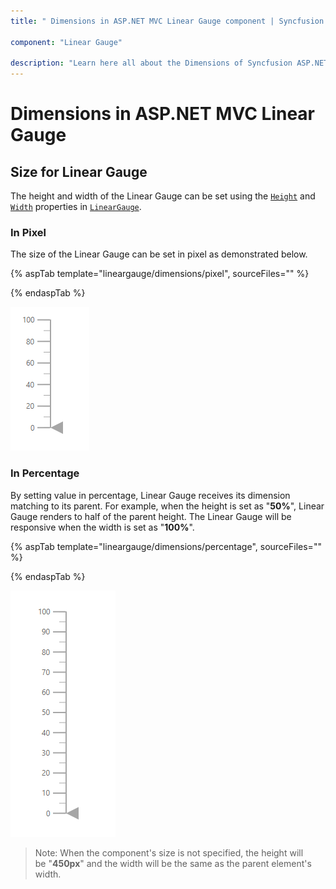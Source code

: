 ```yaml
---
title: " Dimensions in ASP.NET MVC Linear Gauge component | Syncfusion "

component: "Linear Gauge"

description: "Learn here all about the Dimensions of Syncfusion ASP.NET MVC Linear Gauge component and more."
---
```


# Dimensions in ASP.NET MVC Linear Gauge

<!-- markdownlint-disable MD036 -->

## Size for Linear Gauge

The height and width of the Linear Gauge can be set using the [`Height`](https://help.syncfusion.com/cr/aspnetmvc-js2/Syncfusion.EJ2.LinearGauge.LinearGauge.html#Syncfusion_EJ2_LinearGauge_LinearGauge_Height) and [`Width`](https://help.syncfusion.com/cr/aspnetmvc-js2/Syncfusion.EJ2.LinearGauge.LinearGauge.html#Syncfusion_EJ2_LinearGauge_LinearGauge_Width) properties in [`LinearGauge`](https://help.syncfusion.com/cr/aspnetmvc-js2/Syncfusion.EJ2.LinearGauge.LinearGauge.html).

### In Pixel

The size of the Linear Gauge can be set in pixel as demonstrated below.

{% aspTab template="lineargauge/dimensions/pixel", sourceFiles="" %}

{% endaspTab %}

![Linear Gauge with height and width in pixel value](images/gauge-pixel.png)

### In Percentage

By setting value in percentage, Linear Gauge receives its dimension matching to its parent. For example, when the height is set as "**50%**", Linear Gauge renders to half of the parent height. The Linear Gauge will be responsive when the width is set as "**100%**".

{% aspTab template="lineargauge/dimensions/percentage", sourceFiles="" %}

{% endaspTab %}

![Linear Gauge with height and width in percentage value](images/gauge-percentage.png)

>Note: When the component's size is not specified, the height will be "**450px**" and the width will be the same as the parent element's width.